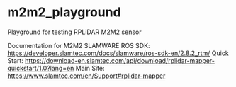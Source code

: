 # m2m2_playground
Playground for testing RPLiDAR M2M2 sensor

Documentation for M2M2
SLAMWARE ROS SDK: https://developer.slamtec.com/docs/slamware/ros-sdk-en/2.8.2_rtm/
Quick Start: https://download-en.slamtec.com/api/download/rplidar-mapper-quickstart/1.0?lang=en
Main Site: https://www.slamtec.com/en/Support#rplidar-mapper
